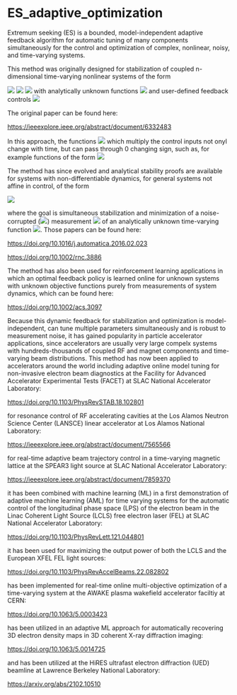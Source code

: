 # ES_adaptive_optimization
Extremum seeking (ES) is a bounded, model-independent adaptive feedback algorithm for automatic tuning of 
many components simultaneously for the control and optimization of complex, nonlinear, noisy, and time-varying systems.

This method was originally designed for stabilization of coupled n-dimensional time-varying nonlinear systems of the form

<img src="https://render.githubusercontent.com/render/math?math=\dot{x}_1 = f_1(\mathbf{x},t) %2B g_1(\mathbf{x},t)u_1(\mathbf{x},t)">
<img src="https://render.githubusercontent.com/render/math?math=\vdots">
<img src="https://render.githubusercontent.com/render/math?math=\dot{x}_n = f_n(\mathbf{x},t) %2B g_n(\mathbf{x},t)u_n(\mathbf{x},t)">
with analytically unknown functions <img src="https://render.githubusercontent.com/render/math?math=f_i(\mathbf{x},t), \quad g_i(\mathbf{x},t),"> 
and user-defined feedback controls
<img src="https://render.githubusercontent.com/render/math?math=u_i(\mathbf{x},t).">

The original paper can be found here: 

https://ieeexplore.ieee.org/abstract/document/6332483

In this approach, the functions <img src="https://render.githubusercontent.com/render/math?math=g_i(\mathbf{x},t)"> which multiply the control inputs 
not onyl change with time, but can pass through 0 changing sign, such as, for example functions of the form
<img src="https://render.githubusercontent.com/render/math?math=g_i = (1%2B2x_1-x_2)\times\cos(\omega t).">

The method has since evolved and analytical stability proofs are available for systems with non-differentiable dynamics, for 
general systems not affine in control, of the form

<img src="https://render.githubusercontent.com/render/math?math=\dot{\mathbf{x}} = \mathbf{f}(\mathbf{x},\mathbf{u},t), \quad y = h(\mathbf{x},t) %2B n(t),">

where the goal is simultaneous stabilization and minimization of a noise-corrupted (<img src="https://render.githubusercontent.com/render/math?math=n(t)">) measurement 
<img src="https://render.githubusercontent.com/render/math?math=y(\mathbf{x},t)"> of an analytically unknown time-varying function <img src="https://render.githubusercontent.com/render/math?math=h(\mathbf{x},t)">. 
Those papers can be found here:

https://doi.org/10.1016/j.automatica.2016.02.023

https://doi.org/10.1002/rnc.3886

The method has also been used for reinforcement learning applications in which an optimal feedback policy is learned online
for unknown systems with unknown objective functions purely from measurements of system dynamics, which can be found here:

https://doi.org/10.1002/acs.3097

Because this dynamic feedback for stabilization and optimization is model-independent, can tune multiple parameters simultaneously
and is robust to measurement noise, it has gained popularity in particle accelerator applications, since accelerators are usually
very large compelx systems with hundreds-thousands of coupled RF and magnet components and time-varying beam distributions.
This method has now been applied to accelerators around the world including adaptive online model tuning for non-invasive electron beam
diagnostics at the Facility for Advanced Accelerator Experimental Tests (FACET) at SLAC National Accelerator Laboratory:

https://doi.org/10.1103/PhysRevSTAB.18.102801

for resonance control of RF accelerating cavities at the Los Alamos Neutron Science Center (LANSCE) linear accelerator at Los Alamos National Laboratory:

https://ieeexplore.ieee.org/abstract/document/7565566

for real-time adaptive beam trajectory control in a time-varying magnetic lattice at the SPEAR3 light source at SLAC National Accelerator Laboratory:

https://ieeexplore.ieee.org/abstract/document/7859370

it has been combined with machine learning (ML) in a first demonstration of adaptive machine learning (AML) for time varying systems
for the automatic control of the longitudinal phase space (LPS) of the electron beam in the Linac Coherent Light Source (LCLS) free electron laser (FEL)
at SLAC National Accelerator Laboratory:

https://doi.org/10.1103/PhysRevLett.121.044801

it has been used for maximizing the output power of both the LCLS and the European XFEL FEL light sources:

https://doi.org/10.1103/PhysRevAccelBeams.22.082802

has been implemented for real-time online multi-objective optimization of a time-varying system at the AWAKE plasma wakefield accelerator faciltiy at CERN:

https://doi.org/10.1063/5.0003423

has been utilized in an adaptive ML approach for automatically recovering 3D electron density maps in 3D coherent X-ray diffraction imaging:

https://doi.org/10.1063/5.0014725

and has been utilized at the HiRES ultrafast electron diffraction (UED) beamline at Lawrence Berkeley National Laboratory:

https://arxiv.org/abs/2102.10510



